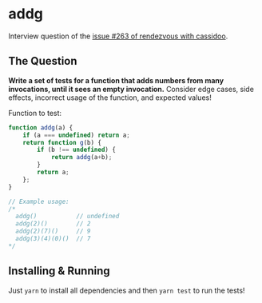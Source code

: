 # addg

Interview question of the [issue #263 of rendezvous with cassidoo](https://buttondown.email/cassidoo/archive/the-greatest-education-in-the-world-is-watching/).

## The Question

**Write a set of tests for a function that adds numbers from many invocations, until it sees an empty invocation.**
Consider edge cases, side effects, incorrect usage of the function, and expected values!

Function to test:
```js
function addg(a) {
    if (a === undefined) return a;
    return function g(b) {
        if (b !== undefined) {
            return addg(a+b);
        }
        return a;
    };
}

// Example usage:
/*
  addg()           // undefined
  addg(2)()        // 2
  addg(2)(7)()     // 9
  addg(3)(4)(0)()  // 7
*/
```

## Installing & Running

Just `yarn` to install all dependencies and then `yarn test` to run the tests!
